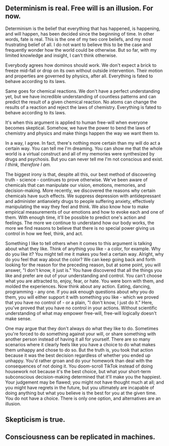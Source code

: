 ## Determinism is real. Free will is an illusion. For now.

Determinism is the belief that everything that has happened, is happening, and will happen, has been decided since the beginning of time. In other words, fate is real. This is the one of my two core beliefs, and my most frustrating belief of all. I do not want to believe this to be the case and frequently wonder how the world could be otherwise. But so far, with my limited knowledge and insight, I can't think otherwise.

Everybody agrees how dominos should work. We don't expect a brick to freeze mid-fall or drop on its own without outside intervention. Their motion and properties are governed by physics, after all. Everything is fated to behave according to its laws.

Same goes for chemical reactions. We don't have a perfect understanding yet, but we have incredible understanding of countless patterns and can predict the result of a given chemical reaction. No atoms can change the results of a reaction and reject the laws of chemistry. Everything is fated to behave according to its laws.

It's when this argument is applied to human free-will when everyone becomes skeptical. Somehow, we have the power to bend the laws of chemistry and physics and make things happen the way we want them to.

In a way, I agree. In fact, there's nothing more certain than my will do act a certain way. You can tell me I'm dreaming. You can show me that the whole world is a virtual construct and all of my memories were synthesized by drugs and psychosis. But you can never tell me I'm not conscious and exist. _I think, therefore I am._

The biggest irony is that, despite all this, our best method of discovering truth - science - continues to prove otherwise. We've been aware of chemicals that can manipulate our vision, emotions, memories, and decision-making. More recently, we discovered the reasons why certain chemicals have such effects. We suppress depression with antidepressant and administer antianxiety drugs to people suffering anxiety, effectively manipulating the way they feel and think. We also know how to make empirical measurements of our emotions and how to evoke each and one of them. With enough time, it'll be possible to predict one's action and feelings. The more we continue to understand how our body works, the more we find reasons to believe that there is no special power giving us control in how we feel, think, and act.

Something I like to tell others when it comes to this argument is talking about what they like. Think of anything you like - a color, for example. Why do you like it? You might tell me it makes you feel a certain way. Alright, why do you feel that way about the color? We can keep going back and forth looking for the reason for the preceding reason, but at some point, you will answer, "I don't know, it just is." You have discovered that all the things you like and prefer are out of your understanding and control. You can't choose what you are attracted to, enjoy, fear, or hate. You were born with them, and molded the experiences. Now think about any action. Eating, dancing, programming - any one. If you ask enough questions about why you do them, you will either support it with something you like - which we proved that you have no control of - or a plain, "I don't know, I just do it." Here, you've proved that you have no control in your actions. Without scientific understanding of what may empower free-will, free-will logically doesn't make sense.

One may argue that they don't always do what they like to do. Sometimes you're forced to do something against your will, or share something with another person instead of having it all for yourself. There are so many scenarios where it clearly feels like you have a choice to do what makes them unhappy and chose to do so. But the truth is, you took that action because it was the best decision regardless of whether you ended up unhappy. You'd rather groan and do your homework than deal with the consequences of not doing it. You doom-scroll TikTok instead of doing housework not because it's the best choice, but what your short-term subconscious decision-making determined that it'll make you the happiest. Your judgement may be flawed; you might not have thought much at all; and you might have regrets in the future, but you ultimately are incapable of doing anything but what you believe is the best for you at the given time. You do not have a choice. There is only one option, and alternatives are an illusion.

## Skepticism is true.

## Consciousness can be replicated in machines.

